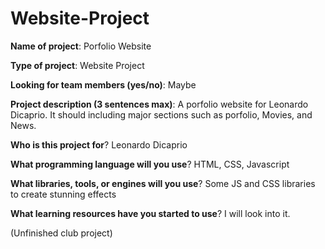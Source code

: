 # Website-Project

**Name of project**: Porfolio Website

**Type of project**: Website Project

**Looking for team members (yes/no)**: Maybe

**Project description (3 sentences max)**: 
    A porfolio website for Leonardo Dicaprio. It should including major sections such as porfolio, Movies, and News.

**Who is this project for**? Leonardo Dicaprio 

**What programming language will you use**? HTML, CSS, Javascript

**What libraries, tools, or engines will you use**? Some JS and CSS libraries to create stunning effects

**What learning resources have you started to use**? I will look into it.

(Unfinished club project)
